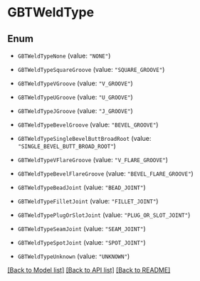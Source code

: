 # GBTWeldType

## Enum


* `GBTWeldTypeNone` (value: `"NONE"`)

* `GBTWeldTypeSquareGroove` (value: `"SQUARE_GROOVE"`)

* `GBTWeldTypeVGroove` (value: `"V_GROOVE"`)

* `GBTWeldTypeUGroove` (value: `"U_GROOVE"`)

* `GBTWeldTypeJGroove` (value: `"J_GROOVE"`)

* `GBTWeldTypeBevelGroove` (value: `"BEVEL_GROOVE"`)

* `GBTWeldTypeSingleBevelButtBroadRoot` (value: `"SINGLE_BEVEL_BUTT_BROAD_ROOT"`)

* `GBTWeldTypeVFlareGroove` (value: `"V_FLARE_GROOVE"`)

* `GBTWeldTypeBevelFlareGroove` (value: `"BEVEL_FLARE_GROOVE"`)

* `GBTWeldTypeBeadJoint` (value: `"BEAD_JOINT"`)

* `GBTWeldTypeFilletJoint` (value: `"FILLET_JOINT"`)

* `GBTWeldTypePlugOrSlotJoint` (value: `"PLUG_OR_SLOT_JOINT"`)

* `GBTWeldTypeSeamJoint` (value: `"SEAM_JOINT"`)

* `GBTWeldTypeSpotJoint` (value: `"SPOT_JOINT"`)

* `GBTWeldTypeUnknown` (value: `"UNKNOWN"`)


[[Back to Model list]](../README.md#documentation-for-models) [[Back to API list]](../README.md#documentation-for-api-endpoints) [[Back to README]](../README.md)


